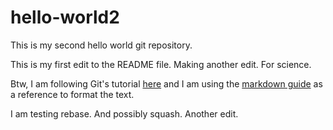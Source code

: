 # hello-world2
This is my second hello world git repository.

This is my first edit to the README file.
Making another edit. For science.

Btw, I am following Git's tutorial [here](https://docs.github.com/en/get-started/quickstart/hello-world) and I am using the [markdown guide](https://www.markdownguide.org/cheat-sheet/) as a reference to format the text.

I am testing rebase.
And possibly squash.
Another edit.

